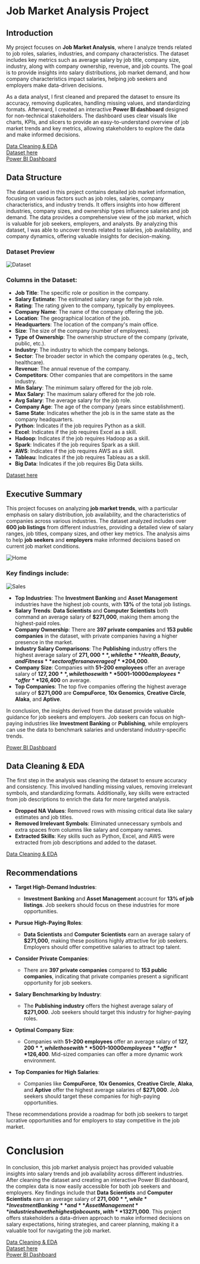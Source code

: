 # Job Market Analysis Project

## **Introduction**

My project focuses on **Job Market Analysis**, where I analyze trends related to job roles, salaries, industries, and company characteristics. The dataset includes key metrics such as average salary by job title, company size, industry, along with company ownership, revenue, and job counts. The goal is to provide insights into salary distributions, job market demand, and how company characteristics impact salaries, helping job seekers and employers make data-driven decisions.

As a data analyst, I first cleaned and prepared the dataset to ensure its accuracy, removing duplicates, handling missing values, and standardizing formats. Afterward, I created an interactive **Power BI dashboard** designed for non-technical stakeholders. The dashboard uses clear visuals like charts, KPIs, and slicers to provide an easy-to-understand overview of job market trends and key metrics, allowing stakeholders to explore the data and make informed decisions.

[Data Cleaning & EDA](https://github.com/NishaChandila/Data-cleaning/blob/main/Data%20Cleaning%20and%20Transformatin%20%5BDS%20jobs%5D.ipynb)  
[Dataset here](https://github.com/NishaChandila/Data-cleaning/blob/main/Dsjobs_cleaned.csv)  
[Power BI Dashboard](https://github.com/NishaChandila/Data-cleaning/blob/main/Jobs-Dashboard.pdf)

## **Data Structure**

The dataset used in this project contains detailed job market information, focusing on various factors such as job roles, salaries, company characteristics, and industry trends. It offers insights into how different industries, company sizes, and ownership types influence salaries and job demand. The data provides a comprehensive view of the job market, which is valuable for job seekers, employers, and analysts. By analyzing this dataset, I was able to uncover trends related to salaries, job availability, and company dynamics, offering valuable insights for decision-making.

### **Dataset Preview**

![Dataset](https://github.com/NishaChandila/project-assets/blob/main/jobs-data.PNG)

### **Columns in the Dataset:**

- **Job Title**: The specific role or position in the company.
- **Salary Estimate**: The estimated salary range for the job role.
- **Rating**: The rating given to the company, typically by employees.
- **Company Name**: The name of the company offering the job.
- **Location**: The geographical location of the job.
- **Headquarters**: The location of the company's main office.
- **Size**: The size of the company (number of employees).
- **Type of Ownership**: The ownership structure of the company (private, public, etc.).
- **Industry**: The industry to which the company belongs.
- **Sector**: The broader sector in which the company operates (e.g., tech, healthcare).
- **Revenue**: The annual revenue of the company.
- **Competitors**: Other companies that are competitors in the same industry.
- **Min Salary**: The minimum salary offered for the job role.
- **Max Salary**: The maximum salary offered for the job role.
- **Avg Salary**: The average salary for the job role.
- **Company Age**: The age of the company (years since establishment).
- **Same State**: Indicates whether the job is in the same state as the company headquarters.
- **Python**: Indicates if the job requires Python as a skill.
- **Excel**: Indicates if the job requires Excel as a skill.
- **Hadoop**: Indicates if the job requires Hadoop as a skill.
- **Spark**: Indicates if the job requires Spark as a skill.
- **AWS**: Indicates if the job requires AWS as a skill.
- **Tableau**: Indicates if the job requires Tableau as a skill.
- **Big Data**: Indicates if the job requires Big Data skills.

[Dataset here](https://github.com/NishaChandila/Data-cleaning/blob/main/Dsjobs_cleaned.csv)  

## **Executive Summary**

This project focuses on analyzing **job market trends**, with a particular emphasis on salary distribution, job availability, and the characteristics of companies across various industries. The dataset analyzed includes over **600 job listings** from different industries, providing a detailed view of salary ranges, job titles, company sizes, and other key metrics. The analysis aims to help **job seekers** and **employers** make informed decisions based on current job market conditions.

![Home](https://github.com/NishaChandila/project-assets/blob/main/jobs1.PNG)

### **Key findings include:**

![Sales](https://github.com/NishaChandila/project-assets/blob/main/jobs2.PNG)

- **Top Industries**: The **Investment Banking** and **Asset Management** industries have the highest job counts, with **13%** of the total job listings.
- **Salary Trends**: **Data Scientists** and **Computer Scientists** both command an average salary of **$271,000**, making them among the highest-paid roles.
- **Company Ownership**: There are **397 private companies** and **153 public companies** in the dataset, with private companies having a higher presence in the market.
- **Industry Salary Comparisons**: The **Publishing** industry offers the highest average salary of **$271,000**, while the **Health, Beauty, and Fitness** sector offers an average of **$204,000**.
- **Company Size**: Companies with **51–200 employees** offer an average salary of **$127,200**, while those with **5001–10000 employees** offer **$126,400** on average.
- **Top Companies**: The top five companies offering the highest average salary of **$271,000** are **CompuForce**, **10x Genomics**, **Creative Circle**, **Alaka**, and **Aptive**.

In conclusion, the insights derived from the dataset provide valuable guidance for job seekers and employers. Job seekers can focus on high-paying industries like **Investment Banking** or **Publishing**, while employers can use the data to benchmark salaries and understand industry-specific trends.

[Power BI Dashboard](https://github.com/NishaChandila/Data-cleaning/blob/main/Jobs-Dashboard.pdf)

## **Data Cleaning & EDA**

The first step in the analysis was cleaning the dataset to ensure accuracy and consistency. This involved handling missing values, removing irrelevant symbols, and standardizing formats. Additionally, key skills were extracted from job descriptions to enrich the data for more targeted analysis.

- **Dropped NA Values**: Removed rows with missing critical data like salary estimates and job titles.
- **Removed Irrelevant Symbols**: Eliminated unnecessary symbols and extra spaces from columns like salary and company names.
- **Extracted Skills**: Key skills such as Python, Excel, and AWS were extracted from job descriptions and added to the dataset.

[Data Cleaning & EDA](https://github.com/NishaChandila/Data-cleaning/blob/main/Data%20Cleaning%20and%20Transformatin%20%5BDS%20jobs%5D.ipynb) 

## **Recommendations**

- **Target High-Demand Industries**: 
  - **Investment Banking** and **Asset Management** account for **13% of job listings**. Job seekers should focus on these industries for more opportunities.
  
- **Pursue High-Paying Roles**: 
  - **Data Scientists** and **Computer Scientists** earn an average salary of **$271,000**, making these positions highly attractive for job seekers. Employers should offer competitive salaries to attract top talent.
  
- **Consider Private Companies**: 
  - There are **397 private companies** compared to **153 public companies**, indicating that private companies present a significant opportunity for job seekers.
  
- **Salary Benchmarking by Industry**: 
  - The **Publishing industry** offers the highest average salary of **$271,000**. Job seekers should target this industry for higher-paying roles.
  
- **Optimal Company Size**: 
  - Companies with **51–200 employees** offer an average salary of **$127,200**, while those with **5001–10000 employees** offer **$126,400**. Mid-sized companies can offer a more dynamic work environment.
  
- **Top Companies for High Salaries**: 
  - Companies like **CompuForce**, **10x Genomics**, **Creative Circle**, **Alaka**, and **Aptive** offer the highest average salaries of **$271,000**. Job seekers should target these companies for high-paying opportunities.

These recommendations provide a roadmap for both job seekers to target lucrative opportunities and for employers to stay competitive in the job market.

# **Conclusion**

In conclusion, this job market analysis project has provided valuable insights into salary trends and job availability across different industries. After cleaning the dataset and creating an interactive Power BI dashboard, the complex data is now easily accessible for both job seekers and employers. Key findings include that **Data Scientists** and **Computer Scientists** earn an average salary of **$271,000**, while **Investment Banking** and **Asset Management** industries have the highest job counts, with **13%** of all listings. The dashboard highlights trends such as the higher salaries offered by **private companies** (**397** listings) compared to **public companies** (**153** listings), and the significant salary variations across industries, with **Publishing** offering the highest average salary of **$271,000**. This project offers stakeholders a data-driven approach to make informed decisions on salary expectations, hiring strategies, and career planning, making it a valuable tool for navigating the job market.

[Data Cleaning & EDA](https://github.com/NishaChandila/Data-cleaning/blob/main/Data%20Cleaning%20and%20Transformatin%20%5BDS%20jobs%5D.ipynb)  
[Dataset here](https://github.com/NishaChandila/Data-cleaning/blob/main/Dsjobs_cleaned.csv)  
[Power BI Dashboard](https://github.com/NishaChandila/Data-cleaning/blob/main/Jobs-Dashboard.pdf)
